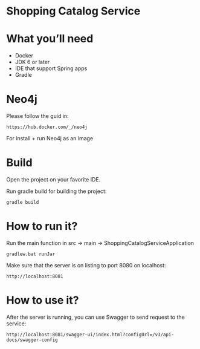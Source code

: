 Shopping Catalog Service
==========================

# What you’ll need

* Docker
* JDK 6 or later
* IDE that support Spring apps
* Gradle

# Neo4j

Please follow the guid in:
        
    https://hub.docker.com/_/neo4j
    
For install + run Neo4j as an image
 

# Build

Open the project on your favorite IDE.

Run gradle build for building the project:

    gradle build


# How to run it?

Run the main function in src -> main -> ShoppingCatalogServiceApplication

    gradlew.bat runJar
    
Make sure that the server is on listing to port 8080 on localhost:

    http://localhost:8081

# How to use it? 

After the server is running, you can use Swagger to send request to the service:

```
http://localhost:8081/swagger-ui/index.html?configUrl=/v3/api-docs/swagger-config
```
